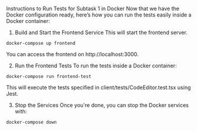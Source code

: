 Instructions to Run Tests for Subtask 1 in Docker
Now that we have the Docker configuration ready, here’s how you can run the tests easily inside a Docker container:

1. Build and Start the Frontend Service
This will start the frontend server.

```
docker-compose up frontend
```
You can access the frontend on http://localhost:3000.

2. Run the Frontend Tests
To run the tests inside a Docker container:

```
docker-compose run frontend-test
```
This will execute the tests specified in client/tests/CodeEditor.test.tsx using Jest.

3. Stop the Services
Once you're done, you can stop the Docker services with:

```
docker-compose down
```
